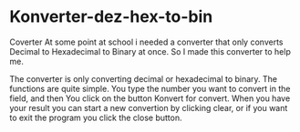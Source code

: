 # Konverter-dez-hex-to-bin
Coverter
At some point at school i needed a converter that only converts Decimal to Hexadecimal to Binary at once. So I made this converter to help me.

The converter is only converting decimal or hexadecimal to binary. 
The functions are quite simple. You type the number you want to convert in the field, and then You click on the button Konvert for convert. 
When you have your result you can start a new convertion by clicking clear, or if you want to exit the program you click the close button.
